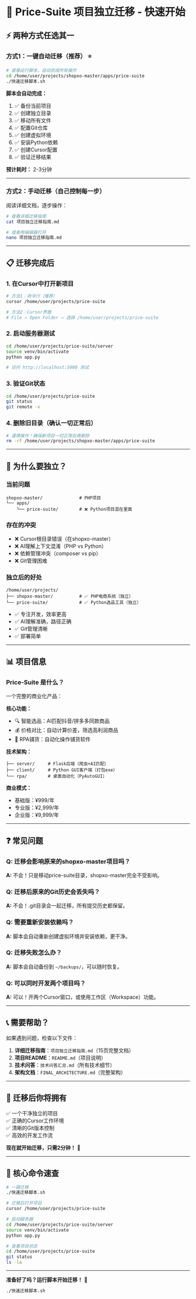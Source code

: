 # 🚀 Price-Suite 项目独立迁移 - 快速开始

## ⚡ 两种方式任选其一

### 方式1：一键自动迁移（推荐） ⭐

```bash
# 直接运行脚本，自动完成所有操作
cd /home/user/projects/shopxo-master/apps/price-suite
./快速迁移脚本.sh
```

**脚本会自动完成：**
1. ✅ 备份当前项目
2. ✅ 创建独立目录
3. ✅ 移动所有文件
4. ✅ 配置Git仓库
5. ✅ 创建虚拟环境
6. ✅ 安装Python依赖
7. ✅ 创建Cursor配置
8. ✅ 验证迁移结果

**预计耗时：** 2-3分钟

---

### 方式2：手动迁移（自己控制每一步）

阅读详细文档，逐步操作：

```bash
# 查看详细迁移指南
cat 项目独立迁移指南.md

# 或者用编辑器打开
nano 项目独立迁移指南.md
```

---

## 📋 迁移完成后

### 1. 在Cursor中打开新项目

```bash
# 方法1：命令行（推荐）
cursor /home/user/projects/price-suite

# 方法2：Cursor界面
# File → Open Folder → 选择 /home/user/projects/price-suite
```

### 2. 启动服务器测试

```bash
cd /home/user/projects/price-suite/server
source venv/bin/activate
python app.py

# 访问 http://localhost:5000 测试
```

### 3. 验证Git状态

```bash
cd /home/user/projects/price-suite
git status
git remote -v
```

### 4. 删除旧目录（确认一切正常后）

```bash
# 谨慎操作！确保新项目一切正常后再删除
rm -rf /home/user/projects/shopxo-master/apps/price-suite
```

---

## 🎯 为什么要独立？

### 当前问题
```
shopxo-master/              # PHP项目
└── apps/
    └── price-suite/        # ❌ Python项目混在里面
```

### 存在的冲突
- ❌ Cursor根目录错误（在shopxo-master）
- ❌ AI理解上下文混淆（PHP vs Python）
- ❌ 依赖管理冲突（composer vs pip）
- ❌ Git管理困难

### 独立后的好处
```
/home/user/projects/
├── shopxo-master/          # ✅ PHP电商系统（独立）
└── price-suite/            # ✅ Python选品工具（独立）
```

- ✅ 专注开发，效率更高
- ✅ AI理解准确，路径正确
- ✅ Git管理清晰
- ✅ 部署简单

---

## 📊 项目信息

### Price-Suite 是什么？

一个完整的商业化产品：

**核心功能：**
- 🔍 智能选品：AI匹配抖音/拼多多同款商品
- 💰 价格对比：自动计算价差，筛选高利润商品
- 🤖 RPA铺货：自动化操作铺货软件

**技术架构：**
```
├── server/     # Flask后端（爬虫+AI匹配）
├── client/     # Python GUI客户端（打包exe）
└── rpa/        # 桌面自动化（PyAutoGUI）
```

**商业模式：**
- 基础版：¥999/年
- 专业版：¥2,999/年
- 企业版：¥9,999/年

---

## ❓ 常见问题

### Q: 迁移会影响原来的shopxo-master项目吗？
**A:** 不会！只是移动price-suite目录，shopxo-master完全不受影响。

### Q: 迁移后原来的Git历史会丢失吗？
**A:** 不会！.git目录会一起迁移，所有提交历史都保留。

### Q: 需要重新安装依赖吗？
**A:** 脚本会自动重新创建虚拟环境并安装依赖，更干净。

### Q: 迁移失败怎么办？
**A:** 脚本会自动备份到 `~/backups/`，可以随时恢复。

### Q: 可以同时开发两个项目吗？
**A:** 可以！开两个Cursor窗口，或使用工作区（Workspace）功能。

---

## 📞 需要帮助？

如果遇到问题，检查以下文件：

1. **详细迁移指南**：`项目独立迁移指南.md`（15页完整文档）
2. **项目README**：`README.md`（项目说明）
3. **技术问答**：`技术问答汇总.md`（所有技术细节）
4. **架构文档**：`FINAL_ARCHITECTURE.md`（完整架构）

---

## 🎉 迁移后你将拥有

✅ 一个干净独立的项目  
✅ 正确的Cursor工作环境  
✅ 清晰的Git版本控制  
✅ 高效的开发工作流  

**现在就开始迁移，只需2分钟！** 🚀

---

## 🔑 核心命令速查

```bash
# 一键迁移
./快速迁移脚本.sh

# 迁移后打开项目
cursor /home/user/projects/price-suite

# 启动服务器
cd /home/user/projects/price-suite/server
source venv/bin/activate
python app.py

# 查看项目状态
cd /home/user/projects/price-suite
git status
ls -la
```

---

**准备好了吗？运行脚本开始迁移！** 🎯

```bash
./快速迁移脚本.sh
```

